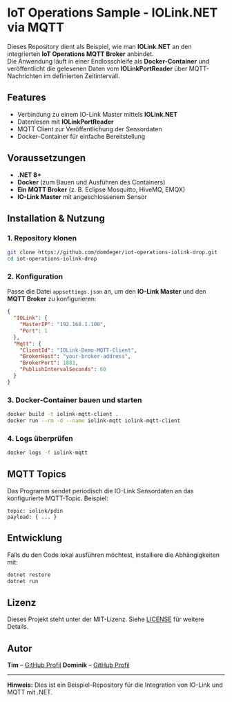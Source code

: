 # IoT Operations Sample - IOLink.NET via MQTT

Dieses Repository dient als Beispiel, wie man **IOLink.NET** an den integrierten **IoT Operations MQTT Broker** anbindet.   
Die Anwendung läuft in einer Endlosschleife als **Docker-Container** und veröffentlicht die gelesenen Daten vom **IOLinkPortReader** über MQTT-Nachrichten im definierten Zeitintervall.

## Features
- Verbindung zu einem IO-Link Master mittels **IOLink.NET**
- Datenlesen mit **IOLinkPortReader**
- MQTT Client zur Veröffentlichung der Sensordaten
- Docker-Container für einfache Bereitstellung

## Voraussetzungen
- **.NET 8+**
- **Docker** (zum Bauen und Ausführen des Containers)
- **Ein MQTT Broker** (z. B. Eclipse Mosquitto, HiveMQ, EMQX)
- **IO-Link Master** mit angeschlossenem Sensor

## Installation & Nutzung

### 1. Repository klonen
```sh
git clone https://github.com/domdeger/iot-operations-iolink-drop.git
cd iot-operations-iolink-drop
```

### 2. Konfiguration
Passe die Datei `appsettings.json` an, um den **IO-Link Master** und den **MQTT Broker** zu konfigurieren:

```json
{
  "IOLink": {
    "MasterIP": "192.168.1.100",
    "Port": 1
  },
  "Mqtt": {
    "ClientId": "IOLink-Demo-MQTT-Client",
    "BrokerHost": "your-broker-address",
    "BrokerPort": 1883,
    "PublishIntervalSeconds": 60
  }
}
```

### 3. Docker-Container bauen und starten

```sh
docker build -t iolink-mqtt-client .
docker run --rm -d --name iolink-mqtt iolink-mqtt-client
```

### 4. Logs überprüfen

```sh
docker logs -f iolink-mqtt
```

## MQTT Topics
Das Programm sendet periodisch die IO-Link Sensordaten an das konfigurierte MQTT-Topic. Beispiel:

```
topic: iolink/pdin
payload: { ... }
```

## Entwicklung
Falls du den Code lokal ausführen möchtest, installiere die Abhängigkeiten mit:

```sh
dotnet restore
dotnet run
```

## Lizenz
Dieses Projekt steht unter der MIT-Lizenz. Siehe [LICENSE](LICENSE) für weitere Details.

## Autor
**Tim** – [GitHub Profil](https://github.com/tim1993)
**Dominik** – [GitHub Profil](https://github.com/domdeger)

---
**Hinweis:** Dies ist ein Beispiel-Repository für die Integration von IO-Link und MQTT mit .NET.

